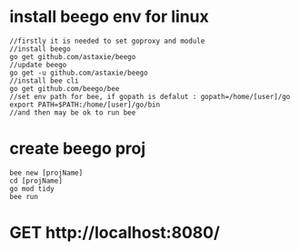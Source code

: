 # install beego env for linux 
```shell
//firstly it is needed to set goproxy and module
//install beego 
go get github.com/astaxie/beego
//update beego
go get -u github.com/astaxie/beego
//install bee cli
go get github.com/beego/bee
//set env path for bee, if gopath is defalut : gopath=/home/[user]/go
export PATH=$PATH:/home/[user]/go/bin
//and then may be ok to run bee
```
# create beego proj
```shell
bee new [projName]
cd [projName]
go mod tidy
bee run
```
# GET http://localhost:8080/ 
